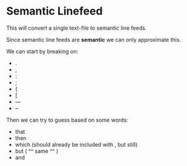 # Semantic Linefeed
This will convert a single text-file to semantic line feeds.

Since semantic line feeds are **semantic** we can only approximate this.

We can start by breaking on:

- .
- ,
- :
- ;
- (
- [
- &mdash;
- &ndash;

Then we can try to guess based on some words:
- that
- then
- which (should already be included with , but still)
- but   ( ^^ same ^^ )
- and
